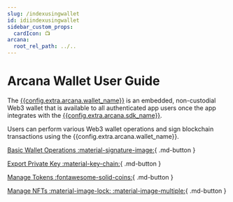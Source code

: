 ```yaml
---
slug: /indexusingwallet
id: idiindexusingwallet
sidebar_custom_props:
  cardIcon: 📺
arcana:
  root_rel_path: ../..
---
```


# Arcana Wallet User Guide

The [{{config.extra.arcana.wallet_name}}]({{page.meta.arcana.root_rel_path}}/concepts/anwallet/index.md) is an embedded, non-custodial Web3 wallet that is available to all authenticated app users once the app integrates with the [{{config.extra.arcana.sdk_name}}]({{page.meta.arcana.root_rel_path}}/concepts/authsdk.md). 

Users can perform various Web3 wallet operations and sign blockchain transactions using the {{config.extra.arcana.wallet_name}}.

[Basic Wallet Operations :material-signature-image:](../../howto/wallet_ui.md){ .md-button }

[Export Private Key :material-key-chain:](../../howto/wallet_exkey.md){ .md-button }

[Manage Tokens :fontawesome-solid-coins:](../../howto/wallet_manage_tokens.md){ .md-button }

[Manage NFTs :material-image-lock: :material-image-multiple:](../../howto/wallet_manage_nft.md){ .md-button }